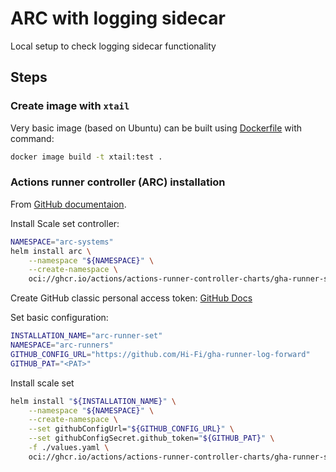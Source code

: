 # ARC with logging sidecar

Local setup to check logging sidecar functionality

## Steps

### Create image with `xtail`

Very basic image (based on Ubuntu) can be built using [Dockerfile](./Dockerfile) with command:

```bash
docker image build -t xtail:test .
```

### Actions runner controller (ARC) installation

From [GitHub documentaion](https://docs.github.com/en/actions/hosting-your-own-runners/managing-self-hosted-runners-with-actions-runner-controller/deploying-runner-scale-sets-with-actions-runner-controller).


Install Scale set controller:
```bash
NAMESPACE="arc-systems"
helm install arc \
    --namespace "${NAMESPACE}" \
    --create-namespace \
    oci://ghcr.io/actions/actions-runner-controller-charts/gha-runner-scale-set-controller
```

Create GitHub classic personal access token: [GitHub Docs](https://docs.github.com/en/actions/hosting-your-own-runners/managing-self-hosted-runners-with-actions-runner-controller/authenticating-to-the-github-api#authenticating-arc-with-a-personal-access-token-classic)

Set basic configuration:
```bash
INSTALLATION_NAME="arc-runner-set"
NAMESPACE="arc-runners"
GITHUB_CONFIG_URL="https://github.com/Hi-Fi/gha-runner-log-forward"
GITHUB_PAT="<PAT>"
```

Install scale set
```bash
helm install "${INSTALLATION_NAME}" \
    --namespace "${NAMESPACE}" \
    --create-namespace \
    --set githubConfigUrl="${GITHUB_CONFIG_URL}" \
    --set githubConfigSecret.github_token="${GITHUB_PAT}" \
    -f ./values.yaml \
    oci://ghcr.io/actions/actions-runner-controller-charts/gha-runner-scale-set
```

